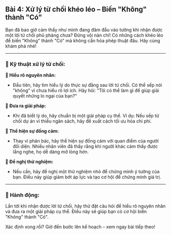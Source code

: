 ## Bài 4: Xử lý từ chối khéo léo – Biến "Không" thành "Có"

Bạn đã bao giờ cảm thấy như mình đang đâm đầu vào tường khi nhận được một lời từ chối phũ phàng chưa? Đừng vội nản chí! Có những cách khéo léo để biến "Không" thành "Có" mà không cần hóa phép thuật đâu. Hãy cùng khám phá nhé!

---

### 📌 Kỹ thuật xử lý từ chối:

**🔹 Hiểu rõ nguyên nhân:**
- Đầu tiên, hãy tìm hiểu lý do thực sự đằng sau lời từ chối. Có thể sếp nói "không" vì chưa hiểu rõ lợi ích. Hãy hỏi: "Tôi có thể làm gì để giúp giải quyết những lo ngại của bạn?"

**🔹 Đưa ra giải pháp:**
- Khi đã biết lý do, hãy chuẩn bị một giải pháp cụ thể. Ví dụ: Nếu sếp từ chối dự án vì thiếu ngân sách, hãy đề xuất cách tối ưu hóa chi phí.

**🔹 Thể hiện sự đồng cảm:**
- Thay vì phản bác, hãy thể hiện sự đồng cảm với quan điểm của người đối diện. Nhiều nhân viên đã thấy rằng khi người khác cảm thấy được lắng nghe, họ dễ dàng mở lòng hơn.

**🔹 Đề nghị thử nghiệm:**
- Nếu cần, hãy đề nghị một thử nghiệm nhỏ để chứng minh ý tưởng của bạn. Điều này giúp giảm bớt áp lực và tạo cơ hội để chứng minh giá trị.

---

### 🚀 Hành động:

Lần tới khi nhận được lời từ chối, hãy thử đặt câu hỏi để hiểu rõ nguyên nhân và đưa ra một giải pháp cụ thể. Điều này sẽ giúp bạn có cơ hội biến "Không" thành "Có".

Xác định xong rồi? Giờ đến bước lên kế hoạch – xem ngay bài tiếp theo!